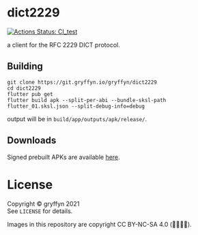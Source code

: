 # dict2229
[![Actions Status: CI\_test](https://github.com/gryffyn/dict2229/workflows/CI_test/badge.svg)](https://github.com/gryffyn/dict2229/actions?query=workflow%3A"CI_test")

a client for the RFC 2229 DICT protocol.

## Building
```
git clone https://git.gryffyn.io/gryffyn/dict2229
cd dict2229
flutter pub get
flutter build apk --split-per-abi --bundle-sksl-path flutter_01.sksl.json --split-debug-info=debug
```

output will be in `build/app/outputs/apk/release/`.

## Downloads

Signed prebuilt APKs are available [here](https://neveris.one/build/dict2229/releases/).

# License
Copyright © gryffyn 2021  
See `LICENSE` for details.  

Images in this repository are copyright CC BY-NC-SA 4.0 (🅭🅯🄏🄎).
